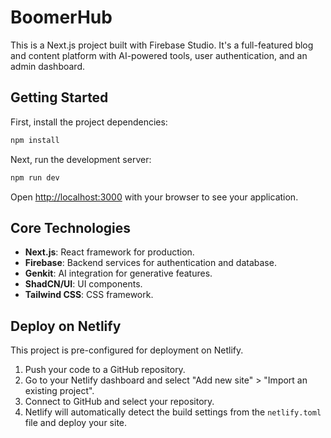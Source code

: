 # BoomerHub

This is a Next.js project built with Firebase Studio. It's a full-featured blog and content platform with AI-powered tools, user authentication, and an admin dashboard.

## Getting Started

First, install the project dependencies:

```bash
npm install
```

Next, run the development server:

```bash
npm run dev
```

Open [http://localhost:3000](http://localhost:3000) with your browser to see your application.

## Core Technologies

*   **Next.js**: React framework for production.
*   **Firebase**: Backend services for authentication and database.
*   **Genkit**: AI integration for generative features.
*   **ShadCN/UI**: UI components.
*   **Tailwind CSS**: CSS framework.

## Deploy on Netlify

This project is pre-configured for deployment on Netlify.

1.  Push your code to a GitHub repository.
2.  Go to your Netlify dashboard and select "Add new site" > "Import an existing project".
3.  Connect to GitHub and select your repository.
4.  Netlify will automatically detect the build settings from the `netlify.toml` file and deploy your site.
